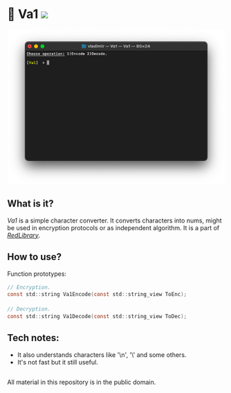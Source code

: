 # 🔑 Va1 ![](https://img.shields.io/apm/l/vim-mode)

![plot](./Screenshots/Va1_main.png)

## What is it?

_Va1_ is a simple character converter. It converts characters into nums, might be used in encryption protocols or as independent algorithm. It is a part of [_RedLibrary_](https://github.com/Red-company/RedLibrary).

## How to use?

Function prototypes:

```C
// Encryption.
const std::string Va1Encode(const std::string_view ToEnc);

// Decryption.
const std::string Va1Decode(const std::string_view ToDec);
```

## Tech notes:

* It also understands characters like '\n', '\\' and some others.
* It's not fast but it still useful.

##
All material in this repository is in the public domain.

